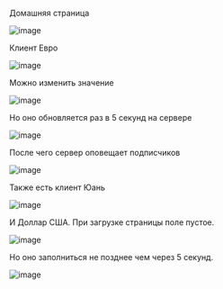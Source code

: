 Домашняя страница

![image](https://github.com/user-attachments/assets/363012ac-4b22-4922-ae92-eb709d72c9ca)


Клиент Евро

![image](https://github.com/user-attachments/assets/5b6f2285-1a3a-4210-b9cf-9b19731d5a62)


Можно изменить значение

![image](https://github.com/user-attachments/assets/22a8c53a-0d63-4548-ac2a-e6751e7e59a6)


Но оно обновляется раз в 5 секунд на сервере

![image](https://github.com/user-attachments/assets/018e8551-e190-4bf1-880f-fa34b79ac7c7)


После чего сервер оповещает подписчиков

![image](https://github.com/user-attachments/assets/fcf7c430-05c2-49cf-8e8a-1a9508eea39d)


Также есть клиент Юань

![image](https://github.com/user-attachments/assets/4b30c848-9a04-4b62-a775-4af19f0b8d7d)


И Доллар США. При загрузке страницы поле пустое.

![image](https://github.com/user-attachments/assets/d91199c1-bee9-4eb0-b0db-e5f7eb418f4b)


Но оно заполниться не позднее чем через 5 секунд.

![image](https://github.com/user-attachments/assets/40d75218-4193-434e-b773-b791770312ee)
